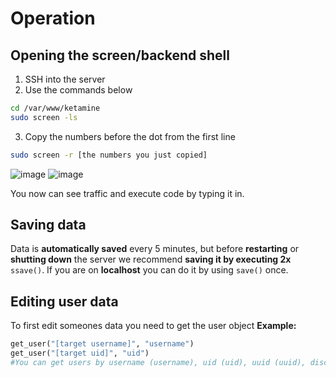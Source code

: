 # Operation

## Opening the screen/backend shell

1. SSH into the server
2. Use the commands below
```sh
cd /var/www/ketamine
sudo screen -ls
```
3. Copy the numbers before the dot from the first line
```sh
sudo screen -r [the numbers you just copied]
```
![image](<https://xello.blue/usercontent/kgIXpBrrYv.png>)
![image](<https://xello.blue/usercontent/YrZhOhxgLj.png>)

You now can see traffic and execute code by typing it in. 

## Saving data

Data is **automatically saved** every 5 minutes, but before **restarting** or **shutting down** the server we recommend **saving it by executing 2x** `ssave()`. If you are on **localhost** you can do it by using `save()` once.

## Editing user data

To first edit someones data you need to get the user object
**Example:**

```py
get_user("[target username]", "username")
get_user("[target uid]", "uid")
#You can get users by username (username), uid (uid), uuid (uuid), discord id (discord) and auth token (token/[no input]) 
```
